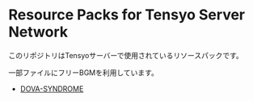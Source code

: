 # Resource Packs for Tensyo Server Network

このリポジトリはTensyoサーバーで使用されているリソースパックです。

一部ファイルにフリーBGMを利用しています。
- [DOVA-SYNDROME](https://dova-s.jp/)